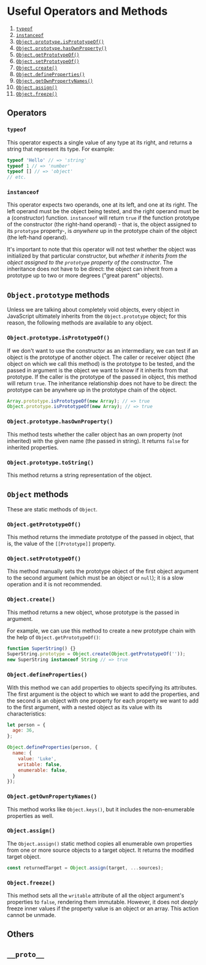 # Useful Operators and Methods

1. [`typeof`](#typeof)
2. [`instanceof`](#instanceof)
3. [`Object.prototype.isPrototypeOf()`](#objectprototypeisprototypeof)
4. [`Object.prototype.hasOwnProperty()`](#objectprototypehasownproperty)
5. [`Object.getPrototypeOf()`](#objectgetprototypeof)
6. [`Object.setPrototypeOf()`](#objectsetprototypeof)
7. [`Object.create()`](#objectcreate)
8. [`Object.defineProperties()`](#objectdefineproperties)
9. [`Object.getOwnPropertyNames()`](#objectgetownpropertynames)
10. [`Object.assign()`](#objectassign)
11. [`Object.freeze()`](#objectassign)

## Operators

### `typeof`

This operator expects a single value of any type at its right, and returns a string that represent its type. For example:

```js
typeof 'Hello' // => 'string'
typeof 1 // => 'number'
typeof [] // => 'object'
// etc.
```

### `instanceof`

This operator expects two operands, one at its left, and one at its right. The left operand must be the object being tested, and the right operand must be a (constructor) function. `instanceof` will return `true` if the function prototype of the constructor (the right-hand operand) - that is, the object assigned to its `prototype` property-, is _anywhere_ up in the prototype chain of the object (the left-hand operand).

It's important to note that this operator will not test whether the object was initialized by that particular constructor, but _whether it inherits from the object assigned to the `prototype` property of the constructor_. The inheritance does not have to be direct: the object can inherit from a prototype up to two or more degrees ("great parent" objects).

## `Object.prototype` methods

Unless we are talking about completely void objects, every object in JavaScript ultimately inherits from the `Object.prototype` object; for this reason, the following methods are available to any object.

### `Object.prototype.isPrototypeOf()`

If we don't want to use the constructor as an intermediary, we can test if an object is the prototype of another object. The caller or receiver object (the object on which we call this method) is the prototype to be tested, and the passed in argument is the object we want to know if it inherits from that prototype. If the caller is the prototype of the passed in object, this method will return `true`. The inheritance relationship does not have to be direct: the prototype can be anywhere up in the prototype chain of the object.

```js
Array.prototype.isPrototypeOf(new Array); // => true
Object.prototype.isPrototypeOf(new Array); // => true
```

### `Object.prototype.hasOwnProperty()`

This method tests whether the caller object has an own property (not inherited) with the given name (the passed in string). It returns `false` for inherited properties.

### `Object.prototype.toString()`

This method returns a string representation of the object.

## `Object` methods

These are static methods of `Object`.

### `Object.getPrototypeOf()`

This method returns the immediate prototype of the passed in object, that is, the value of the `[[Prototype]]` property.

### `Object.setPrototypeOf()`

This method manually sets the prototype object of the first object argument to the second argument (which must be an object or `null`); it is a slow operation and it is not recommended.

### `Object.create()`

This method returns a new object, whose prototype is the passed in argument. 

For example, we can use this method to create a new prototype chain with the help of `Object.getPrototypeOf()`:

```js
function SuperString() {}
SuperString.prototype = Object.create(Object.getPrototypeOf(''));
new SuperString instanceof String // => true
```

### `Object.defineProperties()`

With this method we can add properties to objects specifying its attributes. The first argument is the object to which we want to add the properties, and the second is an object with one property for each property we want to add to the first argument, with a nested object as its value with its characteristics:

```js
let person = {
  age: 36,
};

Object.defineProperties(person, {
  name: {
    value: 'Luke',
    writable: false,
    enumerable: false,
  }
});
```

### `Object.getOwnPropertyNames()`

This method works like `Object.keys()`, but it includes the non-enumerable properties as well.

### `Object.assign()`

The `Object.assign()` static method copies all enumerable own properties from one or more source objects to a target object. It returns the modified target object.

```js
const returnedTarget = Object.assign(target, ...sources);
```

### `Object.freeze()`

This method sets all the `writable` attribute of all the object argument's properties to `false`, rendering them immutable. However, it does not _deeply_ freeze inner values if the property value is an object or an array. This action cannot be unmade.

## Others

## `__proto__`
